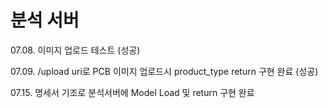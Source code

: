 # 분석 서버

07.08. 이미지 업로드 테스트 (성공)

07.09. /upload uri로 PCB 이미지 업로드시 product_type return 구현 완료 (성공)

07.15. 명세서 기조로 분석서버에 Model Load 및 return 구현 완료
